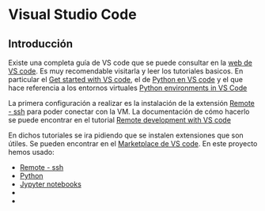 # Visual Studio Code

## Introducción

Existe una completa guía de VS code que se puede consultar en la [web de VS code](https://code.visualstudio.com/docs/?dv=win64user).
Es muy recomendable visitarla y leer los tutoriales basicos. En particular el [Get started with VS code](https://code.visualstudio.com/docs/getstarted/getting-started#_enhance-your-coding-with-ai-and-github-copilot), el de [Python en VS code](https://code.visualstudio.com/docs/languages/python) y el que hace referencia a los entornos virtuales [Python environments in VS Code](https://code.visualstudio.com/docs/python/environments)

La primera configuración a realizar es la instalación de la extensión  [Remote - ssh](https://marketplace.visualstudio.com/items?itemName=ms-vscode-remote.remote-ssh) para poder conectar con la VM. La documentación de cómo hacerlo se puede encontrar en el tutorial [Remote development with VS code](https://code.visualstudio.com/docs/remote/ssh)

En dichos tutoriales se ira pidiendo que se instalen extensiones que son útiles. Se pueden encontrar en el [Marketplace de VS code](https://code.visualstudio.com/docs/editor/extension-marketplace). En este proyecto hemos usado:
* [Remote - ssh](https://marketplace.visualstudio.com/items?itemName=ms-vscode-remote.remote-ssh)
* [Python](https://marketplace.visualstudio.com/items?itemName=ms-python.python)
* [Jypyter notebooks](https://marketplace.visualstudio.com/items?itemName=ms-toolsai.jupyter)
*
*
